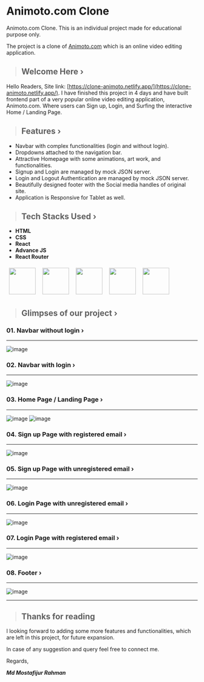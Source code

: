 # **Animoto.com Clone**

Animoto.com Clone.
This is an individual project made for educational purpose only.  

The project is a clone of [Animoto.com](https://www.animoto.com/) which is an online video editing application.

> ## **Welcome Here ›**

Hello Readers,
Site link: [https://clone-animoto.netlify.app/](https://clone-animoto.netlify.app/).
I have finished this project in 4 days and have built frontend part of a very popular online video editing application, Animoto.com. Where users can Sign up, Login, and Surfing the interactive Home / Landing Page.

> ## **Features ›**

- Navbar with complex functionalities (login and without login).
- Dropdowns attached to the navigation bar.
- Attractive Homepage with some animations, art work,  and functionalities.
- Signup and Login are managed by mock JSON server.
- Login and Logout Authentication are managed by mock JSON server.
- Beautifully designed footer with the Social media handles of original site.
- Application is Responsive for Tablet as well.

> ## **Tech Stacks Used ›**

- **HTML**
- **CSS**
- **React**
- **Advance JS**
- **React Router**

<p>
   <img src="https://raw.githubusercontent.com/iammostak/innate-earth-4569/main/src/assets/html.png" height="70px" style='margin:7px'>
   <img src="https://raw.githubusercontent.com/iammostak/innate-earth-4569/main/src/assets/css.png" height="70px" style='margin:7px'>
   <img src="https://raw.githubusercontent.com/iammostak/innate-earth-4569/main/src/assets/react.png" height="70px" style='margin:7px'>
   <img src="https://raw.githubusercontent.com/iammostak/innate-earth-4569/main/src/assets/js.png" height="70px" style='margin:7px'>
   <img src="https://raw.githubusercontent.com/iammostak/innate-earth-4569/main/src/assets/router.png" height="70px" style='margin:7px'>
</p>

> ## **Glimpses of our project ›**

### **01. Navbar without login ›**

---

![image](https://raw.githubusercontent.com/iammostak/innate-earth-4569/main/src/assets/navbar-out.png)

### **02. Navbar with login ›**

---

![image](https://raw.githubusercontent.com/iammostak/innate-earth-4569/main/src/assets/navbar-in.png)

### **03. Home Page / Landing Page ›**

---

![image](https://raw.githubusercontent.com/iammostak/innate-earth-4569/main/src/assets/homepage.png)
![image](https://raw.githubusercontent.com/iammostak/innate-earth-4569/main/src/assets/homepage-ii.png)

### **04. Sign up Page with registered email ›**

---

![image](https://raw.githubusercontent.com/iammostak/innate-earth-4569/main/src/assets/signup-i.png)

### **05. Sign up Page with unregistered email ›**

---

![image](https://raw.githubusercontent.com/iammostak/innate-earth-4569/main/src/assets/signup-ii.png)

### **06. Login Page with unregistered email ›**

---

![image](https://raw.githubusercontent.com/iammostak/innate-earth-4569/main/src/assets/login-i.png)

### **07. Login Page with registered email ›**

---

![image](https://raw.githubusercontent.com/iammostak/innate-earth-4569/main/src/assets/login-ii.png)

### **08. Footer ›**

---

![image](https://raw.githubusercontent.com/iammostak/innate-earth-4569/main/src/assets/footer.png)

---

> ## **Thanks for reading**

I looking forward to adding some more features and functionalities, which are left in this project, for future expansion.

In case of any suggestion and query feel free to connect me.

Regards,

***Md Mostafijur Rahman***
